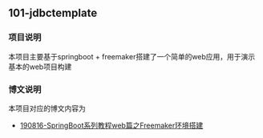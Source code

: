 ## 101-jdbctemplate 

### 项目说明

本项目主要基于springboot + freemaker搭建了一个简单的web应用，用于演示基本的web项目构建

### 博文说明

本项目对应的博文内容为

- [190816-SpringBoot系列教程web篇之Freemaker环境搭建](http://spring.hhui.blog/spring-blog/2019/08/16/190816-SpringBoot%E7%B3%BB%E5%88%97%E6%95%99%E7%A8%8Bweb%E7%AF%87%E4%B9%8BFreemaker%E7%8E%AF%E5%A2%83%E6%90%AD%E5%BB%BA/)